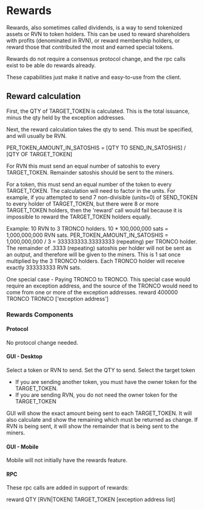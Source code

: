# Rewards

Rewards, also sometimes called dividends, is a way to send tokenized assets or RVN to token holders.  This can be used to reward shareholders with profits (denominated in RVN), or reward membership holders, or reward those that contributed the most and earned special tokens.  

Rewards do not require a consensus protocol change, and the rpc calls exist to be able do rewards already.

These capabilities just make it native and easy-to-use from the client.

## Reward calculation

First, the QTY of TARGET_TOKEN is calculated.  This is the total issuance, minus the qty held by the exception addresses.

Next, the reward calculation takes the qty to send.  This must be specified, and will usually be RVN.

PER_TOKEN_AMOUNT_IN_SATOSHIS = [QTY TO SEND_IN_SATOSHIS] / [QTY OF TARGET_TOKEN]

For RVN this must send an equal number of satoshis to every TARGET_TOKEN.  Remainder satoshis should be sent to the miners.

For a token, this must send an equal number of the token to every TARGET_TOKEN.  The calculation will need to factor in the units.  For example, if you attempted to send 7 non-divisible (units=0) of SEND_TOKEN to every holder of TARGET_TOKEN, but there were 8 or more TARGET_TOKEN holders, then the 'reward' call would fail because it is impossible to reward the TARGET_TOKEN holders equally.

Example: 10 RVN to 3 TRONCO holders.  10 * 100,000,000 sats = 1,000,000,000 RVN sats.
PER_TOKEN_AMOUNT_IN_SATOSHIS = 1,000,000,000 / 3 = 333333333.33333333 (repeating) per TRONCO holder.  The remainder of .3333 (repeating) satoshis per holder will not be sent as an output, and therefore will be given to the miners.  This is 1 sat once multiplied by the 3 TRONCO holders.  Each TRONCO holder will receive exactly 333333333 RVN sats.

One special case - Paying TRONCO to TRONCO.  This special case would require an exception address, and the source of the TRONCO would need to come from one or more of the exception addresses.
reward 400000 TRONCO TRONCO ['exception address']

### Rewards Components
#### Protocol

No protocol change needed.

#### GUI - Desktop

Select a token or RVN to send.
Set the QTY to send.
Select the target token
* If you are sending another token, you must have the owner token for the TARGET_TOKEN.
* If you are sending RVN, you do not need the owner token for the TARGET_TOKEN

GUI will show the exact amount being sent to each TARGET_TOKEN.  It will also calculate and show the remaining which must be returned as change.  If RVN is being sent, it will show the remainder that is being sent to the miners.

#### GUI - Mobile

Mobile will not initially have the rewards feature.

#### RPC

These rpc calls are added in support of rewards:

reward QTY [RVN|TOKEN] TARGET_TOKEN [exception address list]

